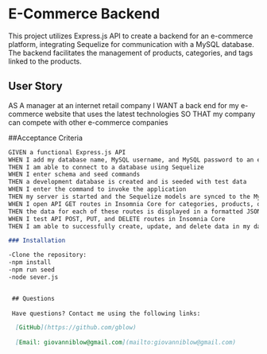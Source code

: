 # E-Commerce Backend 

This project utilizes Express.js API to create a backend for an e-commerce platform, integrating Sequelize for communication with a MySQL database. The backend facilitates the management of products, categories, and tags linked to the products.

## User Story

AS A manager at an internet retail company
I WANT a back end for my e-commerce website that uses the latest technologies
SO THAT my company can compete with other e-commerce companies

##Acceptance Criteria
```md
GIVEN a functional Express.js API
WHEN I add my database name, MySQL username, and MySQL password to an environment variable file
THEN I am able to connect to a database using Sequelize
WHEN I enter schema and seed commands
THEN a development database is created and is seeded with test data
WHEN I enter the command to invoke the application
THEN my server is started and the Sequelize models are synced to the MySQL database
WHEN I open API GET routes in Insomnia Core for categories, products, or tags
THEN the data for each of these routes is displayed in a formatted JSON
WHEN I test API POST, PUT, and DELETE routes in Insomnia Core
THEN I am able to successfully create, update, and delete data in my database

### Installation

-Clone the repository:
-npm install
-npm run seed
-node sever.js


 ## Questions
  
 Have questions? Contact me using the following links:

  [GitHub](https://github.com/gblow)
  
  [Email: giovanniblow@gmail.com](mailto:giovanniblow@gmail.com)

